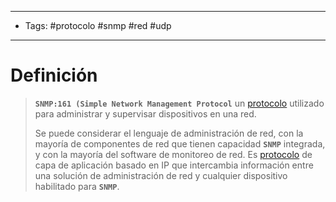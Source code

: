 --------------------
- Tags: #protocolo #snmp #red #udp 
-----------------------------
# Definición

> **`SNMP:161 (Simple Network Management Protocol`** un [protocolo](Protocolos%20Comunes) utilizado para administrar y supervisar dispositivos en una red.
> 
> Se puede considerar el lenguaje de administración de red, con la mayoría de componentes de red que tienen capacidad **`SNMP`** integrada, y con la mayoría del software de monitoreo de red. Es [protocolo](Protocolos%20Comunes) de capa de aplicación basado en IP que intercambia información entre una solución de administración de red y cualquier dispositivo habilitado para **`SNMP`**.


